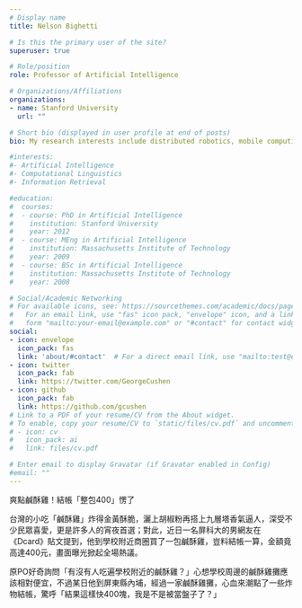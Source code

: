 ```yaml
---
# Display name
title: Nelson Bighetti

# Is this the primary user of the site?
superuser: true

# Role/position
role: Professor of Artificial Intelligence

# Organizations/Affiliations
organizations:
- name: Stanford University
  url: ""

# Short bio (displayed in user profile at end of posts)
bio: My research interests include distributed robotics, mobile computing and programmable matter.

#interests:
#- Artificial Intelligence
#- Computational Linguistics
#- Information Retrieval

#education:
#  courses:
#  - course: PhD in Artificial Intelligence
#    institution: Stanford University
#    year: 2012
#  - course: MEng in Artificial Intelligence
#    institution: Massachusetts Institute of Technology
#    year: 2009
#  - course: BSc in Artificial Intelligence
#    institution: Massachusetts Institute of Technology
#    year: 2008

# Social/Academic Networking
# For available icons, see: https://sourcethemes.com/academic/docs/page-builder/#icons
#   For an email link, use "fas" icon pack, "envelope" icon, and a link in the
#   form "mailto:your-email@example.com" or "#contact" for contact widget.
social:
- icon: envelope
  icon_pack: fas
  link: 'about/#contact'  # For a direct email link, use "mailto:test@example.org".
- icon: twitter
  icon_pack: fab
  link: https://twitter.com/GeorgeCushen
- icon: github
  icon_pack: fab
  link: https://github.com/gcushen
# Link to a PDF of your resume/CV from the About widget.
# To enable, copy your resume/CV to `static/files/cv.pdf` and uncomment the lines below.
# - icon: cv
#   icon_pack: ai
#   link: files/cv.pdf

# Enter email to display Gravatar (if Gravatar enabled in Config)
#email: ""
---
```


爽點鹹酥雞！結帳「整包400」愣了

台灣的小吃「鹹酥雞」炸得金黃酥脆，灑上胡椒粉再搭上九層塔香氣逼人，深受不少民眾喜愛，更是許多人的宵夜首選；對此，近日一名屏科大的男網友在《Dcard》貼文提到，他到學校附近商圈買了一包鹹酥雞，豈料結帳一算，金額竟高達400元，畫面曝光掀起全場熱議。

原PO好奇詢問「有沒有人吃遍學校附近的鹹酥雞？」心想學校周邊的鹹酥雞攤應該相對便宜，不過某日他到屏東縣內埔，經過一家鹹酥雞攤，心血來潮點了一些炸物結帳，驚呼「結果這樣快400塊，我是不是被當盤子了？」
